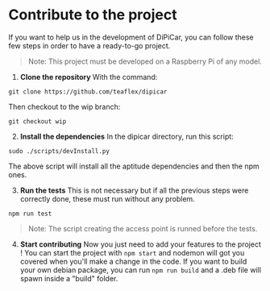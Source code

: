 # Contribute to the project

If you want to help us in the development of DiPiCar, you can follow these few steps in order to have a ready-to-go project.

> Note: This project must be developed on a Raspberry Pi of any model.

1. **Clone the repository**
With the command:
```
git clone https://github.com/teaflex/dipicar
```
Then checkout to the wip branch:
```
git checkout wip
```

2. **Install the dependencies**
In the dipicar directory, run this script:
```
sudo ./scripts/devInstall.py
```
The above script will install all the aptitude dependencies and then the npm ones.

3. **Run the tests**
This is not necessary but if all the previous steps were correctly done, these must run without any problem.
```
npm run test
```
> Note: The script creating the access point is runned before the tests.

4. **Start contributing**
Now you just need to add your features to the project ! You can start the project with `npm start` and nodemon will got you covered when you'll make a change in the code.
If you want to build your own debian package, you can run `npm run build` and a .deb file will spawn inside a "build" folder.
